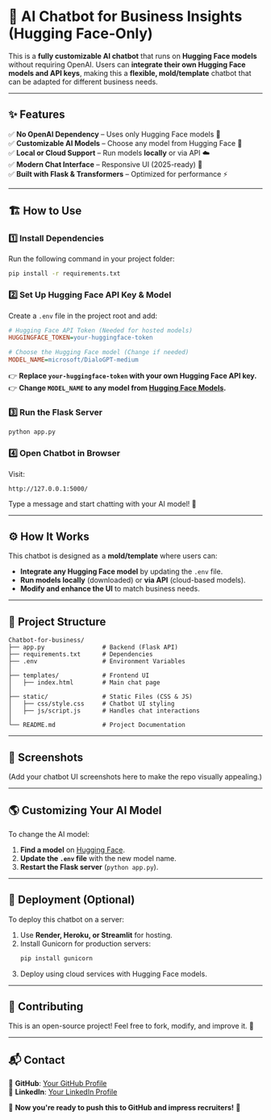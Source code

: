 # 🚀 AI Chatbot for Business Insights (Hugging Face-Only)

This is a **fully customizable AI chatbot** that runs on **Hugging Face models** without requiring OpenAI. Users can **integrate their own Hugging Face models and API keys**, making this a **flexible, mold/template** chatbot that can be adapted for different business needs.

---

## ✨ **Features**
✅ **No OpenAI Dependency** – Uses only Hugging Face models 📌  
✅ **Customizable AI Models** – Choose any model from Hugging Face 🤖  
✅ **Local or Cloud Support** – Run models **locally** or via API ☁️  
✅ **Modern Chat Interface** – Responsive UI (2025-ready) 🎨  
✅ **Built with Flask & Transformers** – Optimized for performance ⚡  

---

## 🏗 **How to Use**

### **1️⃣ Install Dependencies**  
Run the following command in your project folder:
```bash
pip install -r requirements.txt
```

### **2️⃣ Set Up Hugging Face API Key & Model**  
Create a `.env` file in the project root and add:
```ini
# Hugging Face API Token (Needed for hosted models)
HUGGINGFACE_TOKEN=your-huggingface-token

# Choose the Hugging Face model (Change if needed)
MODEL_NAME=microsoft/DialoGPT-medium
```
👉 **Replace `your-huggingface-token` with your own Hugging Face API key.**  
👉 **Change `MODEL_NAME` to any model from [Hugging Face Models](https://huggingface.co/models).**  

### **3️⃣ Run the Flask Server**
```bash
python app.py
```

### **4️⃣ Open Chatbot in Browser**
Visit:
```
http://127.0.0.1:5000/
```
Type a message and start chatting with your AI model! 🎉

---

## ⚙ **How It Works**
This chatbot is designed as a **mold/template** where users can:
- **Integrate any Hugging Face model** by updating the `.env` file.
- **Run models locally** (downloaded) or **via API** (cloud-based models).
- **Modify and enhance the UI** to match business needs.

---

## 📂 **Project Structure**
```
Chatbot-for-business/
├── app.py                # Backend (Flask API)
├── requirements.txt      # Dependencies
├── .env                  # Environment Variables
│
├── templates/            # Frontend UI
│   ├── index.html        # Main chat page
│
├── static/               # Static Files (CSS & JS)
│   ├── css/style.css     # Chatbot UI styling
│   ├── js/script.js      # Handles chat interactions
│
└── README.md             # Project Documentation
```

---

## 🎨 **Screenshots**
(Add your chatbot UI screenshots here to make the repo visually appealing.)

---

## 🌎 **Customizing Your AI Model**
To change the AI model:
1. **Find a model** on [Hugging Face](https://huggingface.co/models).
2. **Update the `.env` file** with the new model name.
3. **Restart the Flask server** (`python app.py`).

---

## 🚀 **Deployment (Optional)**
To deploy this chatbot on a server:
1. Use **Render, Heroku, or Streamlit** for hosting.
2. Install Gunicorn for production servers:
   ```bash
   pip install gunicorn
   ```
3. Deploy using cloud services with Hugging Face models.

---

## 🤝 **Contributing**
This is an open-source project! Feel free to fork, modify, and improve it. 🚀

---

## 📬 **Contact**
🔹 **GitHub**: [Your GitHub Profile](https://github.com/YOUR_USERNAME)  
🔹 **LinkedIn**: [Your LinkedIn Profile](https://linkedin.com/in/YOUR_USERNAME)  

🚀 **Now you're ready to push this to GitHub and impress recruiters!** 🎉

